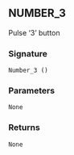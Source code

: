 ## NUMBER\_3

Pulse ‘3’ button


### Signature

`Number_3 ()`


### Parameters

`None`


### Returns

`None`